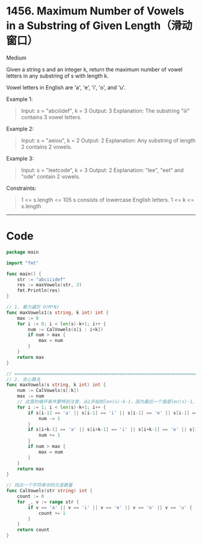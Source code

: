 # 1456. Maximum Number of Vowels in a Substring of Given Length（滑动窗口）

Medium

Given a string s and an integer k, return the maximum number of vowel letters in any substring of s with length k.

Vowel letters in English are 'a', 'e', 'i', 'o', and 'u'.

Example 1:
> Input: s = "abciiidef", k = 3
Output: 3
Explanation: The substring "iii" contains 3 vowel letters.

Example 2:
> Input: s = "aeiou", k = 2
Output: 2
Explanation: Any substring of length 2 contains 2 vowels.

Example 3:
> Input: s = "leetcode", k = 3
Output: 2
Explanation: "lee", "eet" and "ode" contain 2 vowels.
 

Constraints:
> 1 <= s.length <= 105
s consists of lowercase English letters.
1 <= k <= s.length

---

# Code
```go
package main

import "fmt"

func main() {
	str := "abciiidef"
	res := maxVowels(str, 3)
	fmt.Println(res)
}

// 1. 暴力遍历 O(M*N)
func maxVowels1(s string, k int) int {
	max := 0
	for i := 0; i < len(s)-k+1; i++ {
		num := CalVowels(s[i : i+k])
		if num > max {
			max = num
		}
	}
	return max
}

// ================================================================================================================
// 2. 贪心算法
func maxVowels(s string, k int) int {
	num := CalVowels(s[:k])
	max := num
	// 这里的循环条件要特别注意，从1开始到len(s)-k-1，因为最后一个值是len(s)-1,子串相隔k-1个元素，所以子串的头是len(s)-k+1
	for i := 1; i < len(s)-k+1; i++ {
		if s[i-1] == 'a' || s[i-1] == 'i' || s[i-1] == 'e' || s[i-1] == 'o' || s[i-1] == 'u' {
			num -= 1
		}
		if s[i+k-1] == 'a' || s[i+k-1] == 'i' || s[i+k-1] == 'e' || s[i+k-1] == 'o' || s[i+k-1] == 'u' {
			num += 1
		}
		if num > max {
			max = num
		}
	}
	return max
}

// 找出一个字符串中的元音数量
func CalVowels(str string) int {
	count := 0
	for _, v := range str {
		if v == 'a' || v == 'i' || v == 'e' || v == 'o' || v == 'u' {
			count += 1
		}
	}
	return count
}
```